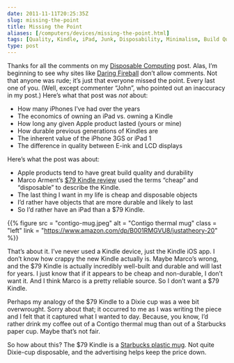 ```yaml
--- 
date: 2011-11-11T20:25:35Z
slug: missing-the-point
title: Missing the Point
aliases: [/computers/devices/missing-the-point.html]
tags: [Quality, Kindle, iPad, Junk, Disposability, Minimalism, Build Quality, Starbucks, Advertising, Dixie]
type: post
---
```


Thanks for all the comments on my [Disposable Computing] post. Alas, I’m
beginning to see why sites like [Daring Fireball] don’t allow comments. Not that
anyone was rude; it’s just that everyone missed the point. Every last one of
you. (Well, except commenter “John”, who pointed out an inaccuracy in my post.)
Here’s what that post was *not* about:

-   How many iPhones I’ve had over the years
-   The economics of owning an iPad vs. owning a Kindle
-   How long any given Apple product lasted (yours or mine)
-   How durable previous generations of Kindles are
-   The inherent value of the iPhone 3GS or iPad 1
-   The difference in quality between E-ink and LCD displays

Here’s what the post was about:

-   Apple products tend to have great build quality and durability
-   Marco Arment’s [$79 Kindle review] used the terms “cheap” and “disposable”
    to describe the Kindle.
-   The last thing I want in my life is cheap and disposable objects
-   I’d rather have objects that are more durable and likely to last
-   So I’d rather have an iPad than a $79 Kindle.

{{% figure
   src   = "contigo-mug.jpeg"
   alt   = "Contigo thermal mug"
   class = "left"
   link  = "https://www.amazon.com/dp/B001RMGVU8/justatheory-20"
%}}

That’s about it. I’ve never used a Kindle device, just the Kindle iOS app. I
don’t know how crappy the new Kindle actually is. Maybe Marco’s wrong, and the
$79 Kindle is actually incredibly well-built and durable and will last for
years. I just know that if it appears to be cheap and non-durable, I don’t want
it. And I think Marco is a pretty reliable source. So I don’t want a $79 Kindle.

Perhaps my analogy of the $79 Kindle to a Dixie cup was a wee bit overwrought.
Sorry about that; it occurred to me as I was writing the piece and I felt that
it captured what I wanted to day. Because, you know, I’d rather drink my coffee
out of a Contigo thermal mug than out of a Starbucks paper cup. Maybe that’s not
fair.

So how about this? The $79 Kindle is a [Starbucks plastic mug]. Not quite
Dixie-cup disposable, and the advertising helps keep the price down.

  [Disposable Computing]: /computers/devices/disposable-computing.html
  [Daring Fireball]: https://daringfireball.net/
  [$79 Kindle review]: https://www.marco.org/2011/10/07/review-79-kindle-with-ads-and-buttons
  [Starbucks plastic mug]: https://www.starbucksstore.com/Starbucks%C2%AE-Lenticular-Tumbler%2C-16-fl-oz/011014926,default,pd.html?start=4&cgid=tumblers-and-travel-mugs
